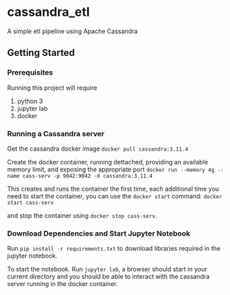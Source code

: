 # cassandra_etl

A simple etl pipeline using Apache Cassandra

## Getting Started

### Prerequisites

Running this project will require

1. python 3
1. jupyter lab
1. docker

### Running a Cassandra server

Get the cassandra docker image
`docker pull cassandra:3.11.4`

Create the docker container, running dettached, providing an available memory limit, and exposing the appropriate port
`docker run --memory 4g --name cass-serv -p 9042:9042 -d cassandra:3.11.4`

This creates and runs the container the first time, each additional time you need to start the container, you can use the `docker start` command:
`docker start cass-serv`

and stop the container using `docker stop cass-serv`.

### Download Dependencies and Start Jupyter Notebook

Run `pip install -r requirements.txt` to download libraries required in the jupyter notebook.

To start the notebook. Run `jupyter lab`, a browser should start in your current directory and you should be able to interact with the cassandra server running in the docker container.
